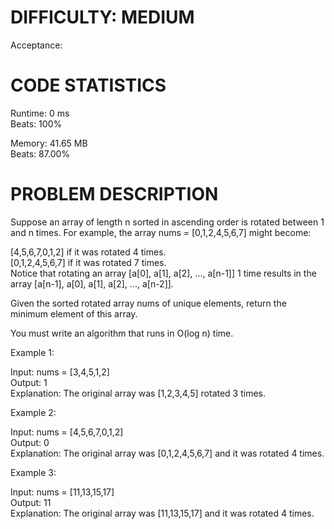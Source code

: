 # DIFFICULTY: MEDIUM <br />
Acceptance: 

# CODE STATISTICS <br />
Runtime: 0 ms <br />
Beats: 100%

Memory: 41.65 MB <br />
Beats: 87.00%

# PROBLEM DESCRIPTION <br />
Suppose an array of length n sorted in ascending order is rotated between 1 and n times. For example, the array nums = [0,1,2,4,5,6,7] might become:

[4,5,6,7,0,1,2] if it was rotated 4 times. <br />
[0,1,2,4,5,6,7] if it was rotated 7 times. <br />
Notice that rotating an array [a[0], a[1], a[2], ..., a[n-1]] 1 time results in the array [a[n-1], a[0], a[1], a[2], ..., a[n-2]].

Given the sorted rotated array nums of unique elements, return the minimum element of this array.

You must write an algorithm that runs in O(log n) time.

Example 1:

Input: nums = [3,4,5,1,2] <br />
Output: 1 <br />
Explanation: The original array was [1,2,3,4,5] rotated 3 times. <br />

Example 2:

Input: nums = [4,5,6,7,0,1,2] <br />
Output: 0 <br />
Explanation: The original array was [0,1,2,4,5,6,7] and it was rotated 4 times. <br />

Example 3:

Input: nums = [11,13,15,17] <br />
Output: 11 <br />
Explanation: The original array was [11,13,15,17] and it was rotated 4 times. 
 
